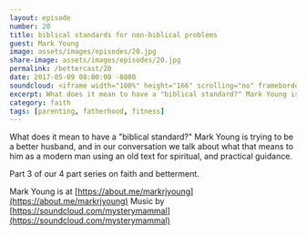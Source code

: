 ```yaml
---
layout: episode
number: 20
title: biblical standards for non-biblical problems
guest: Mark Young
image: assets/images/episodes/20.jpg
share-image: assets/images/episodes/20.jpg
permalink: /bettercast/20
date: 2017-05-09 08:00:00 -0800
soundcloud: <iframe width="100%" height="166" scrolling="no" frameborder="no" src="https://w.soundcloud.com/player/?url=https%3A//api.soundcloud.com/tracks/321928448&amp;color=ff5500&amp;auto_play=false&amp;hide_related=false&amp;show_comments=true&amp;show_user=true&amp;show_reposts=false"></iframe>
excerpt: What does it mean to have a "biblical standard?" Mark Young is trying to be a better husband, and in our conversation we talk about what that means to him as a modern man using an old text for spiritual, and practical guidance.
category: faith
tags: [parenting, fatherhood, fitness]
---
```


What does it mean to have a "biblical standard?" Mark Young is trying to be a better husband, and in our conversation we talk about what that means to him as a modern man using an old text for spiritual, and practical guidance.

Part 3 of our 4 part series on faith and betterment.

Mark Young is at [https://about.me/markrjyoung](https://about.me/markrjyoung)
Music by [https://soundcloud.com/mysterymammal](https://soundcloud.com/mysterymammal)
